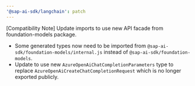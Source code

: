 ```yaml
---
'@sap-ai-sdk/langchain': patch
---
```


[Compatibility Note] Update imports to use new API facade from foundation-models package.
- Some generated types now need to be imported from `@sap-ai-sdk/foundation-models/internal.js` instead of `@sap-ai-sdk/foundation-models`.
- Update to use new `AzureOpenAiChatCompletionParameters` type to replace `AzureOpenAiCreateChatCompletionRequest` which is no longer exported publicly.
